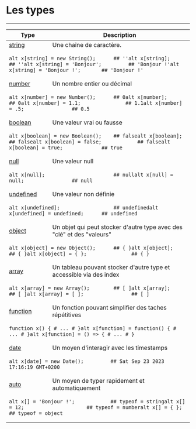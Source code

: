 # Les types
---
<table>
  <thead>
    <th>Type</th>
    <th>Description</th>
  </thead>

  <tbody>
    <tr>
      <td class="type"><a href="#/docs/types?id=string" data-id="string" class="anchor">string</a></td>
      <td class="description">Une chaîne de caractère.</td>
    </tr>
    <tr>
      <td class="code" colspan=3>
        <pre data-lang="fox"><code><span class="hljs-keyword">alt</span> <span class="hljs-var_">x</span>[<span class="hljs-type">string</span>] = <span class="hljs-keyword">new</span> <span class="hljs-class">String</span>();      <span class="hljs-comment">## ''</span></code><code><span class="hljs-keyword">alt</span> <span class="hljs-var_">x</span>[<span class="hljs-type">string</span>];                     <span class="hljs-comment">## ''</span></code><code><span class="hljs-keyword">alt</span> <span class="hljs-var_">x</span>[<span class="hljs-type">string</span>] = <span class="hljs-string">'Bonjour'</span>;         <span class="hljs-comment">## 'Bonjour !'</span></code><code><span class="hljs-keyword">alt</span> <span class="hljs-var_">x</span>[<span class="hljs-type">string</span>] = <span class="hljs-string">'Bonjour !'</span>;       <span class="hljs-comment">## 'Bonjour !'</span></code></pre>
      </td>
    </tr>
    <tr>
      <td class="type"><a href="#/docs/types?id=number" data-id="number" class="anchor">number</a></td>
      <td class="description">Un nombre entier ou décimal</td>
    </tr>
    <tr>
      <td class="code" colspan=3>
          <pre data-lang="fox"><code><span class="hljs-keyword">alt</span> <span class="hljs-var_">x</span>[<span class="hljs-type">number</span>] = <span class="hljs-keyword">new</span> <span class="hljs-class">Number</span>();      <span class="hljs-comment">## 0</span></code><code><span class="hljs-keyword">alt</span> <span class="hljs-var_">x</span>[<span class="hljs-type">number</span>];                     <span class="hljs-comment">## 0</span></code><code><span class="hljs-keyword">alt</span> <span class="hljs-var_">x</span>[<span class="hljs-type">number</span>] = <span class="hljs-string">1.1</span>;               <span class="hljs-comment">## 1.1</span></code><code><span class="hljs-keyword">alt</span> <span class="hljs-var_">x</span>[<span class="hljs-type">number</span>] = <span class="hljs-string">.5</span>;                <span class="hljs-comment">## 0.5</span></code></pre>
        </td>
    </tr>
    <tr>
      <td class="type"><a href="#/docs/types?id=boolean" data-id="boolean" class="anchor">boolean</a></td>
      <td class="description">Une valeur vrai ou fausse</td>
    </tr>
    <tr>
      <td class="code" colspan=3>
          <pre data-lang="fox"><code><span class="hljs-keyword">alt</span> <span class="hljs-var_">x</span>[<span class="hljs-type">boolean</span>] = <span class="hljs-keyword">new</span> <span class="hljs-class">Boolean</span>();    <span class="hljs-comment">## false</span></code><code><span class="hljs-keyword">alt</span> <span class="hljs-var_">x</span>[<span class="hljs-type">boolean</span>];                    <span class="hljs-comment">## false</span></code><code><span class="hljs-keyword">alt</span> <span class="hljs-var_">x</span>[<span class="hljs-type">boolean</span>] = <span class="hljs-string">false</span>;            <span class="hljs-comment">## false</span></code><code><span class="hljs-keyword">alt</span> <span class="hljs-var_">x</span>[<span class="hljs-type">boolean</span>] = <span class="hljs-string">true</span>;             <span class="hljs-comment">## true</span></code></pre>
        </td>
    </tr>
    <tr>
      <td class="type"><a href="#/docs/types?id=null" data-id="null" class="anchor">null</a></td>
      <td class="description">Une valeur null</td>
    </tr>
    <tr>
      <td class="code" colspan=3>
          <pre data-lang="fox"><code><span class="hljs-keyword">alt</span> <span class="hljs-var_">x</span>[<span class="hljs-type">null</span>];                       <span class="hljs-comment">## null</span></code><code><span class="hljs-keyword">alt</span> <span class="hljs-var_">x</span>[<span class="hljs-type">null</span>] = <span class="hljs-string">null</span>;                <span class="hljs-comment">## null</span></code></pre>
        </td>
    </tr>
    <tr>
      <td class="type"><a href="#/docs/types?id=undefined" data-id="undefined" class="anchor">undefined</a></td>
      <td class="description">Une valeur non définie</td>
    </tr>
    <tr>
      <td class="code" colspan=3>
          <pre data-lang="fox"><code><span class="hljs-keyword">alt</span> <span class="hljs-var_">x</span>[<span class="hljs-type">undefined</span>];                  <span class="hljs-comment">## undefined</span></code><code><span class="hljs-keyword">alt</span> <span class="hljs-var_">x</span>[<span class="hljs-type">undefined</span>] = <span class="hljs-string">undefined</span>;      <span class="hljs-comment">## undefined</span></code></pre>
        </td>
    </tr>
    <tr>
      <td class="type"><a href="#/docs/types?id=object" data-id="object" class="anchor">object</a></td>
      <td class="description">Un objet qui peut stocker d'autre type avec des "clé" et des "valeurs"</td>
    </tr>
    <tr>
      <td class="code" colspan=3>
          <pre data-lang="fox"><code><span class="hljs-keyword">alt</span> <span class="hljs-var_">x</span>[<span class="hljs-type">object</span>] = <span class="hljs-keyword">new</span> <span class="hljs-class">Object</span>();      <span class="hljs-comment">## { }</span></code><code><span class="hljs-keyword">alt</span> <span class="hljs-var_">x</span>[<span class="hljs-type">object</span>];                     <span class="hljs-comment">## { }</span></code><code><span class="hljs-keyword">alt</span> <span class="hljs-var_">x</span>[<span class="hljs-type">object</span>] = <span class="hljs-string">{ }</span>;               <span class="hljs-comment">## { }</span></code></pre>
      </td>
    </tr>
    <tr>
      <td class="type"><a href="#/docs/types?id=array" data-id="array" class="anchor">array</a></td>
      <td class="description">Un tableau pouvant stocker d'autre type et accessible via des index</td>
    </tr>
    <tr>
      <td class="code" colspan=3>
        <pre data-lang="fox"><code><span class="hljs-keyword">alt</span> <span class="hljs-var_">x</span>[<span class="hljs-type">array</span>] = <span class="hljs-keyword">new</span> <span class="hljs-class">Array</span>();        <span class="hljs-comment">## [ ]</span></code><code><span class="hljs-keyword">alt</span> <span class="hljs-var_">x</span>[<span class="hljs-type">array</span>];                      <span class="hljs-comment">## [ ]</span></code><code><span class="hljs-keyword">alt</span> <span class="hljs-var_">x</span>[<span class="hljs-type">array</span>] = [ ];                <span class="hljs-comment">## [ ]</span></code></pre>
      </td>
    </tr>
    <tr>
      <td class="type"><a href="#/docs/types?id=function" data-id="function" class="anchor">function</a></td>
      <td class="description">Un fonction pouvant simplifier des taches répétitives</td>
    </tr>
    <tr>
      <td class="code" colspan=3>
        <pre data-lang="fox"><code><span class="hljs-keyword">function</span> <span class="hljs-var_">x</span>() { <span class="hljs-comment"># ... #</span> }</code><code><span class="hljs-keyword">alt</span> <span class="hljs-var_">x</span>[<span class="hljs-type">function</span>] = <span class="hljs-keyword">function</span>() { <span class="hljs-comment"># ... #</span> }</code><code><span class="hljs-keyword">alt</span> <span class="hljs-var_">x</span>[<span class="hljs-type">function</span>] = () => { <span class="hljs-comment"># ... #</span> }</code></pre>
      </td>
    </tr>
    <tr>
      <td class="type"><a href="#/docs/types?id=date" data-id="date" class="anchor">date</a></td>
      <td class="description">Un moyen d'interagir avec les timestamps</td>
    </tr>
    <tr>
      <td class="code" colspan=3>
        <pre data-lang="fox"><code><span class="hljs-keyword">alt</span> <span class="hljs-var_">x</span>[<span class="hljs-type">date</span>] = <span class="hljs-keyword">new</span> <span class="hljs-class">Date</span>();         <span class="hljs-comment">## Sat Sep 23 2023 17:16:19 GMT+0200</span></code></pre>
      </td>
    </tr>
    <tr>
      <td class="type"><a href="#/docs/types?id=auto" data-id="auto" class="anchor">auto</a></td>
      <td class="description">Un moyen de typer rapidement et automatiquement</td>
    </tr>
    <tr>
      <td class="code" colspan=3>
        <pre data-lang="fox"><code><span class="hljs-keyword">alt</span> <span class="hljs-var_">x</span>[] = <span class="hljs-string">'Bonjour !'</span>;            <span class="hljs-comment">## typeof = string</span></code><code><span class="hljs-keyword">alt</span> <span class="hljs-var_">x</span>[] = <span class="hljs-number">12</span>;                     <span class="hljs-comment">## typeof = number</span></code><code><span class="hljs-keyword">alt</span> <span class="hljs-var_">x</span>[] = { };                    <span class="hljs-comment">## typeof = object</span></code></pre>
      </td>
    </tr>
  </tbody>
</table>